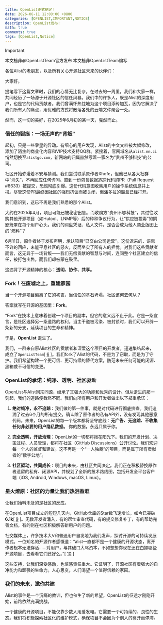 ```yaml
---
title: OpenList正式确定!
date: 2026-06-11 12:00:00 +0800 
categories: [OPENLIST,IMPORTANT,NOTICE]
description: OpenList发布!
math: true
comments: true
tags: [OpenList,Notice]
---
```


> [!IMPORTANT]
>
> 本文档非@OpenListTeam官方发布
> 本文档非OpenListTeam编写


各位Alist的老朋友，以及所有关心开源社区未来的伙伴们：

大家好。

提笔写下这篇文章时，我们的心情无比复杂。在过去的一周里，我们和大家一样，共同经历了一场源于开源社区的信任风暴。我们中的许多人，既是Alist的深度用户，也是它的代码贡献者。我们曾满怀热忱地为这个项目添砖加瓦，因为它解决了我们所有人的痛点，用优雅的方式将散落各处的云端文件聚合一处。

然而，这一切的美好，在2025年6月初的某一天，戛然而止。

### 信任的裂痕：一场无声的“背叛”

起初，只是一些零星的异动。有细心的用户发现，Alist的中文文档被大幅修改，添加了陌生的商业化内容和VIP技术支持QQ群。紧接着，官网域名从`alist.nn.ci`悄然切换至`alistgo.com`，新网站的归属赫然写着一家名为“贵州不够科技”的公司。


社区开始弥漫着不安与猜测。我们尝试联系原作者Xhofe，但他已从各大社群中“消失”，不再回应任何询问。直到一份包含数据追踪代码的PR（Pull Request #8633）被提交，恐慌彻底引爆。这份代码意图收集用户的操作系统信息并上报。尽管这份PR最终因社区的强烈抗议而被关闭，但潘多拉的魔盒已经打开。

我们意识到，这已不再是我们熟悉的那个Alist。

大约在2025年4月，项目可能已被秘密出售。而收购方“贵州不够科技”，其过往收购其他开源项目（如Hutool、LNMP等）后的种种争议行为，让“供应链投毒”的阴影笼罩在每个用户心头。我们的网盘凭证、私人文件，是否会成为他人商业版图上的“燃料”？

6月11日，原作者终于发布声明，承认项目“已交由公司运营”。这份迟来的、语焉不详的回应，未能平息社区的怒火，反而坐实了所有人的担忧。对我们这些贡献者而言，这无异于一场背叛——我们无偿贡献的智慧与时间，连同整个社区建立的信任，被打包出售，而我们却被蒙在鼓里。

这违背了开源精神的核心：**透明、协作、共享。**

### Fork！在废墟之上，重建家园

当一个开源项目偏离了它的初衷，当信任的基石坍塌，社区该何去何从？

答案就写在开源的基因里：**Fork**。

“Fork”在技术上意味着创建一个项目的副本，但它的意义远不止于此。它是一条宣言，是社区选择另一条道路的权利。当主干道被污染、被封锁时，我们可以开辟一条新的分支，延续项目的生命和精神。

于是，**OpenList** 诞生了。

我们，一群来自原Alist社区的贡献者和深爱这个项目的开发者，迅速集结起来，成立了`OpenListTeam`[ [6](https://github.com/OpenListTeam) ]。我们fork了Alist的代码，不是为了窃取，而是为了守护。我们希望构建一个更可信、更可持续的替代方案，防范未来任何可能的闭源、黑箱或不可信的变更。


### OpenList的承诺：纯净、透明、社区驱动

OpenList与Alist同宗同源，继承了其强大的功能和优秀的设计。但从诞生的那一刻起，我们的道路便截然不同。我们向所有用户和开发者做出以下郑重承诺：

1.  **绝对纯净，永不追踪**：我们做的第一件事，就是对代码进行彻底排查。我们追溯了过去6个月的所有提交，确认除了原作者的私有API外，没有发现其他恶意代码。未来，OpenList的每一个版本都将坚守底线：**无广告、无追踪、不收集任何非必要的用户隐私数据。** 你的数据，永远只属于你。

2.  **完全透明，开放治理**：OpenList的一切都将摊在阳光下。我们的开发计划、决策过程、人员管理，都将在社区（GitHub Discussions）公开讨论。我们欢迎每一个人的监督和建议。这不再是一个“一人独裁”的项目，而是属于所有贡献者的“数字公地”。

3.  **社区驱动，共同成长**：项目的未来，由社区共同决定。我们正在积极替换原作者遗留的私有、闭源API，并规划了全新的技术路线图，包括开发全平台客户端（iOS, Android, Windows, macOS, Linux）。

### 星火燎原：社区的力量让我们热泪盈眶

让我们始料未及的是社区的反应。

在OpenList项目成立的短短几天内，GitHub仓库的Star数飞速增长，如今已突破 **6.1k**[ [9](https://github.com/OpenListTeam/OpenList) ]。无数开发者涌入，有的帮忙审查代码，有的提交修复补丁，有的帮助完善文档，有的则在社区积极解答新用户的问题。

社交媒体上，许多技术大V和普通用户自发地为我们发声，探讨开源的可持续发展模式。一位知名的开源作者感慨道：“alist一直都不是一个健康的开源状态，离开作者根本无法存活……对用户，与其破口大骂资本，不如想想你现在还在白嫖哪些开源项目，去看看它们还好么。”[ [10](https://x.com/DIYgod/status/1932703374283284812) ]

这些支持，让我们深受感动，也倍感责任重大。它证明了，开源社区有着强大的自净能力和顽强的生命力。人心思变，人们渴望一个值得信赖的家园。

### 我们的未来，邀你共建

Alist的事件是一个沉痛的教训，但也催生了新的希望。OpenList的征途才刚刚开始，前路依然充满挑战。

一个健康的开源项目，不能仅靠少数人用爱发电。它需要一个可持续的、良性的生态。我们将积极探索社区化的维护模式，确保项目不会因为个别人的离开而停滞。
